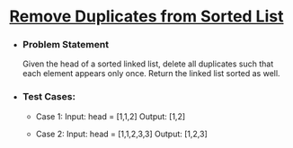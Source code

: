 #   [Remove Duplicates from Sorted List](https://leetcode.com/problems/remove-duplicates-from-sorted-list/description/)

-   ### Problem Statement
    Given the head of a sorted linked list, delete all duplicates such that each element appears only once. Return the linked list sorted as well.

-   ### Test Cases:
    -   Case 1:
        Input: head = [1,1,2]
        Output: [1,2]

    -   Case 2:
        Input: head = [1,1,2,3,3]
        Output: [1,2,3]
